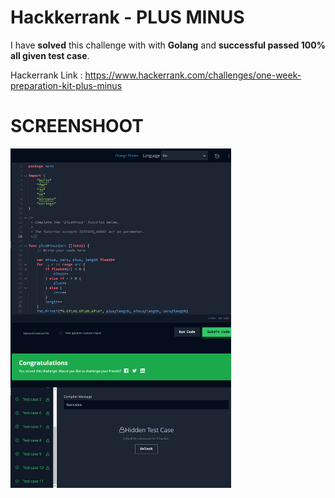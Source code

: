 # Hackkerrank - PLUS MINUS
I have **solved** this challenge with with **Golang** and **successful passed 100% all given test case**.

Hackerrank Link : https://www.hackerrank.com/challenges/one-week-preparation-kit-plus-minus

# SCREENSHOOT
<img style="width:70%;" alt="plus minus" src="https://github.com/tsuryanto/Data-On-Taufiq-Suryanto/blob/8adc94fc7c1e473a3e82f42fee84aede24a81c3c/00%20-%20Problem%20Solving/Hackerrank/01-plus-minus/Plus-Minus-HackerRank.png" />
